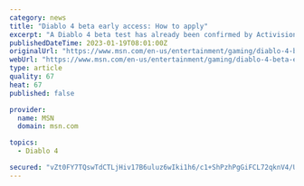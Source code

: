 ```yaml
---
category: news
title: "Diablo 4 beta early access: How to apply"
excerpt: "A Diablo 4 beta test has already been confirmed by Activision-Blizzard, which has demon hunters worldwide on edge. As with most modern multiplayer games, Blizzard will rely on the community to ..."
publishedDateTime: 2023-01-19T08:01:00Z
originalUrl: "https://www.msn.com/en-us/entertainment/gaming/diablo-4-beta-early-access-how-to-apply/ar-AA16wwEm"
webUrl: "https://www.msn.com/en-us/entertainment/gaming/diablo-4-beta-early-access-how-to-apply/ar-AA16wwEm"
type: article
quality: 67
heat: 67
published: false

provider:
  name: MSN
  domain: msn.com

topics:
  - Diablo 4

secured: "vZt0FY7TQswTdCTLjHiv17B6uluz6wIki1h6/c1+ShPzhPgGiFCL72qknV4/UVnUdgzskeU8rZxeloXcnZuAKoMxrjivmjzSjewzdjpFGtSEIE9g64zv4qGtZUpxZ66OquCqdgszyV9Ie6a1keId6wel6opd/uq5rBQoPgJv1gC3joptxEnFfWogSAhEvnnrFy0QAIWh84GiUoNI23y5zp+IZukz67bbd0xMY9K6sPmrpDXJX/Ho0jJLi4JGX/6WBuU+RWPgV9dOJ2hf7sHHMsCBNy+CQr8dSQYo752tHUgLtl3I56F1P2nMcyKmiVLBTZB4n0+47xvhyvB+Qb+ydZ+OzhEsS3GCLR1l9WUa43o=;9yltEse5fgn7xGosiMHHhg=="
---
```


